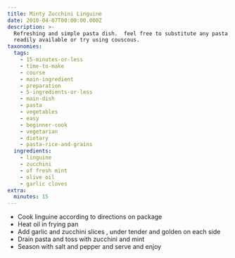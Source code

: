 ```yaml
---
title: Minty Zucchini Linguine
date: 2010-04-07T00:00:00.000Z
description: >-
  Refreshing and simple pasta dish.  feel free to substitute any pasta you have
  readily available or try using couscous.
taxonomies:
  tags:
    - 15-minutes-or-less
    - time-to-make
    - course
    - main-ingredient
    - preparation
    - 5-ingredients-or-less
    - main-dish
    - pasta
    - vegetables
    - easy
    - beginner-cook
    - vegetarian
    - dietary
    - pasta-rice-and-grains
  ingredients:
    - linguine
    - zucchini
    - of fresh mint
    - olive oil
    - garlic cloves
extra:
  minutes: 15
---
```

 - Cook linguine according to directions on package
 - Heat oil in frying pan
 - Add garlic and zucchini slices , under tender and golden on each side
 - Drain pasta and toss with zucchini and mint
 - Season with salt and pepper and serve and enjoy
